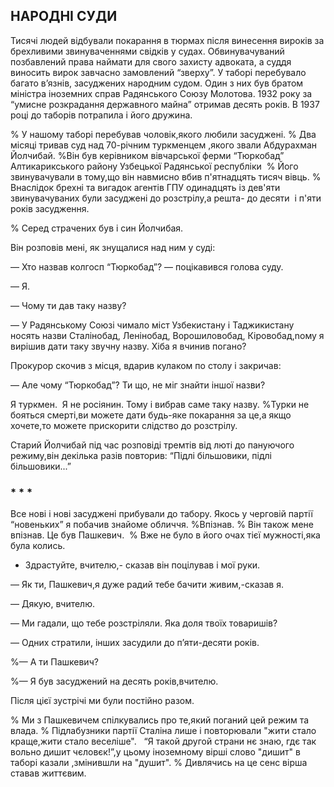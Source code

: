 ## НАРОДНІ СУДИ

Тисячі людей відбували покарання в тюрмах після винесення вироків за брехливими звинуваченнями свідків у судах.
Обвинувачуваний позбавлений права наймати для свого захисту адвоката, а суддя виносить вирок завчасно замовлений “зверху”.
У таборі перебувало багато в’язнів, засуджених народним судом.
Один з них був братом міністра іноземних справ Радянського Союзу Молотова.
1932 року за “умисне розкрадання державного майна” отримав десять років.
В 1937 році до таборів потрапила і його дружина.

% У нашому таборі перебував чоловік,якого любили засуджені.
% Два місяці тривав суд над 70-річним туркменцем ,якого звали Абдурахман Йолчибай.
%Він був керівником вівчарської ферми “Тюркобад” Алтикарикського району Узбецької Радянської республіки 
% Його звинувачували в тому,що він навмисно вбив п'ятнадцять тисяч вівць.
% Внаслідок брехні та вигадок агентів ГПУ одинадцять із дев'яти звинувачуваних були засуджені до розстрілу,а решта- до десяти  і п'яти років засудження.

% Серед страчених був і син Йолчибая.

Він розповів мені, як знущалися над ним у суді:

— Хто назвав колгосп “Тюркобад”? — поцікавився голова суду.

— Я.

— Чому ти дав таку назву?

— У Радянському Союзі чимало міст Узбекистану і Таджикистану носять назви Сталінобад, Ленінобад, Ворошиловобад, Кіровобад,nому я вирішив дати таку звучну назву.
Хіба я вчинив погано?

Прокурор скочив з місця, вдарив кулаком по столу і закричав:

— Але чому “Тюркобад”?
Ти що, не міг знайти іншої назви?

Я туркмен.
 Я не росіянин.
Тому і вибрав саме таку назву.
%Турки не бояться смерті,ви можете дати будь-яке покарання за це,а якщо хочете,то можете прискорити слідство до розстрілу.

Старий Йолчибай під час розповіді тремтів від люті до пануючого режиму,він декілька разів повторив: “Підлі більшовики, підлі більшовики...”

### * * *
Все нові і нові засуджені прибували до табору.
Якось у черговій партії “новеньких” я побачив знайоме обличчя.
%Впізнав.
% Він також мене впізнав.
Це був Пашкевич.
 % Вже не було в його очах тієї мужності,яка була колись.

- Здрастуйте, вчителю,- сказав він поцілував і мої руки.

— Як ти, Пашкевич,я дуже радий тебе бачити живим,-сказав я.

— Дякую, вчителю.

— Ми гадали, що тебе розстріляли.
Яка доля твоїх товаришів?

— Одних стратили, інших засудили до п’яти-десяти років.

%— А ти Пашкевич?

%— Я був засуджений на десять років,вчителю.

Після цієї зустрічі ми були постійно разом.

% Ми з Пашкевичем спілкувались про те,який поганий цей режим та влада.
% Підлабузники партії Сталіна лише і повторювали "жити стало краще,жити стало веселіше".
  “Я такой другой страни нє знаю, гдє так вольно дишит чєловєк!”,у цьому іноземному вірші слово "дишит" в таборі казали ,змінившли на "душит".
% Дивлячись на це сенс вірша ставав життєвим.
